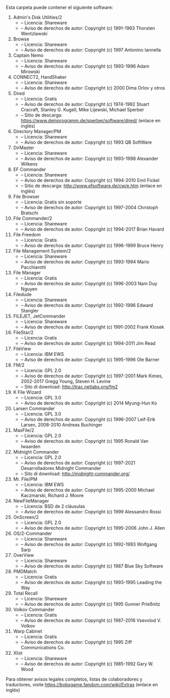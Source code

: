 ﻿Esta carpeta puede contener el siguiente software:

1. Admin's Disk Utilities/2
   - – Licencia: Shareware
   - – Aviso de derechos de autor: Copyright (c) 1991-1993 Thorsten Wentzlawski
2. Browse
   - – Licencia: Shareware
   - – Aviso de derechos de autor: Copyright (c) 1997 Antonino Iannella
3. Captain Nemo
   - – Licencia: Shareware
   - – Aviso de derechos de autor: Copyright (c) 1993-1996 Adam Mirowski
4. CONNECT2, HandShaker
   - – Licencia: Shareware
   - – Aviso de derechos de autor: Copyright (c) 2000 Dima Orlov y otros
5. Dired
   - – Licencia: Gratis
   - – Aviso de derechos de autor: Copyright (c) 1974-1992 Stuart Cracraft, Stanley G. Kugell, Mike Lijewski, Michael Sperber
   - – Sitio de descarga: https://www.deinprogramm.de/sperber/software/dired/ (enlace en inglés)
6. Directory Manager/PM
   - – Licencia: Shareware
   - – Aviso de derechos de autor: Copyright (c) 1993 QB SoftWare
7. DirMaster
   - – Licencia: Shareware
   - – Aviso de derechos de autor: Copyright (c) 1993-1998 Alexander Wilkens
8. EF Commander
   - – Licencia: Shareware
   - – Aviso de derechos de autor: Copyright (c) 1994-2010 Emil Fickel
   - – Sitio de descarga: http://www.efsoftware.de/cw/e.htm (enlace en inglés)
9. File Browser
   - – Licencia: Gratis sin soporte
   - – Aviso de derechos de autor: Copyright (c) 1997-2004 Christoph Bratschi
10. File Commander/2
    - – Licencia: Shareware
    - – Aviso de derechos de autor: Copyright (c) 1994-2017 Brian Havard
11. File Freedom
    - – Licencia: Gratis
    - – Aviso de derechos de autor: Copyright (c) 1996-1999 Bruce Henry
12. File Management System/2
    - – Licencia: Shareware
    - – Aviso de derechos de autor: Copyright (c) 1993-1994 Mario Pacchiarotti
13. File Manager
    - – Licencia: Gratis
    - – Aviso de derechos de autor: Copyright (c) 1996-2003 Nam Duy Nguyen
14. Filedude
    - – Licencia: Shareware
    - – Aviso de derechos de autor: Copyright (c) 1992-1996 Edward Stangler
15. FILEJET, JetCommander
    - – Licencia: Shareware
    - – Aviso de derechos de autor: Copyright (c) 1991-2002 Frank Klosek
16. FileStar/2
    - – Licencia: Gratis
    - – Aviso de derechos de autor: Copyright (c) 1994-2011 Jim Read
17. FileView
    - – Licencia: IBM EWS
    - – Aviso de derechos de autor: Copyright (c) 1995-1996 Ole Barner
18. FM/2
    - – Licencia: GPL 2.0
    - – Aviso de derechos de autor: Copyright (c) 1997-2001 Mark Kimes, 2002-2017 Gregg Young, Steven H. Levine
    - – Sito di download: http://trac.netlabs.org/fm2
19. K File Wizard
    - – Licencia: GPL 3.0
    - – Aviso de derechos de autor: Copyright (c) 2014 Myung-Hun Ko
20. Larsen Commander
    - – Licencia: GPL 3.0
    - – Aviso de derechos de autor: Copyright (c) 1996-2007 Leif-Erik Larsen, 2008-2010 Andreas Buchinger
21. MaxFile/2
    - – Licencia: GPL 2.0
    - – Aviso de derechos de autor: Copyright (c) 1995 Ronald Van Iwaarden
22. Midnight Commander
    - – Licencia: GPL 2.0
    - – Aviso de derechos de autor: Copyright (c) 1997-2021 Desarrolladores Midnight Commander
    - – Sito di download: http://midnight-commander.org/
23. Mr. File/PM
    - – Licencia: IBM EWS
    - – Aviso de derechos de autor: Copyright (c) 1995-2000 Michael Kaczmarski, Richard J. Moore
24. NewFileManager
    - – Licencia: BSD de 2 cláusulas
    - – Aviso de derechos de autor: Copyright (c) 1999 Alessandro Rossi
25. OnScreen/2
    - – Licencia: GPL 2.0
    - – Aviso de derechos de autor: Copyright (c) 1995-2006 John J. Allen
26. OS/2-Commander
    - – Licencia: Shareware
    - – Aviso de derechos de autor: Copyright (c) 1992-1993 Wolfgang Sarp
27. OverView
    - – Licencia: Shareware
    - – Aviso de derechos de autor: Copyright (c) 1987 Blue Sky Software
28. PMDMatch
    - – Licencia: Gratis
    - – Aviso de derechos de autor: Copyright (c) 1993-1995 Leading the Way
29. Total Recall
    - – Licencia: Shareware
    - – Aviso de derechos de autor: Copyright (c) 1995 Gunner Prießnitz
30. Volkov Commander
    - – Licencia: Gratis
    - – Aviso de derechos de autor: Copyright (c) 1987-2016 Vsevolod V. Volkov
31. Warp Cabinet
    - – Licencia: Gratis
    - – Aviso de derechos de autor: Copyright (c) 1995 Ziff Communications Co.
32. Xlist
    - – Licencia: Shareware
    - – Aviso de derechos de autor: Copyright (c) 1985-1992 Gary W. Wood

Para obtener avisos legales completos, listas de colaboradores y traductores, visite https://bobsgame.fandom.com/wiki/Extras (enlace en inglés)
